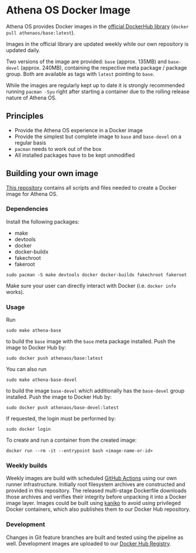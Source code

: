 # Athena OS Docker Image

<!-- [![pipeline status](https://gitlab.archlinux.org/archlinux/archlinux-docker/badges/master/pipeline.svg)](https://gitlab.archlinux.org/archlinux/archlinux-docker/-/commits/master) -->

Athena OS provides Docker images in the [official DockerHub library](https://hub.docker.com/u/athenaos) (`docker pull athenaos/base:latest`).

Images in the official library are updated weekly while our own repository is updated daily.

Two versions of the image are provided: `base` (approx. 135MB) and `base-devel` (approx. 240MB), containing the respective meta package / package group. Both are available as tags with `latest` pointing to `base`.<!-- Additionally, images are tagged with their date and build job number, f.e. `base-devel-20201118.0.9436`. -->

While the images are regularly kept up to date it is strongly recommended running `pacman -Syu` right after starting a container due to the rolling release nature of Athena OS.

## Principles
* Provide the Athena OS experience in a Docker image
* Provide the simplest but complete image to `base` and `base-devel` on a regular basis
* `pacman` needs to work out of the box
* All installed packages have to be kept unmodified

## Building your own image

[This repository](https://github.com/Athena-OS/athena-base-docker) contains all scripts and files needed to create a Docker image for Athena OS.

### Dependencies
Install the following packages:
* make
* devtools
* docker
* docker-buildx
* fakechroot
* fakeroot

```
sudo pacman -S make devtools docker docker-buildx fakechroot fakeroot
```

Make sure your user can directly interact with Docker (i.e. `docker info` works).

### Usage
Run
```
sudo make athena-base
```
to build the `base` image with the `base` meta package installed. Push the image to Docker Hub by:
```
sudo docker push athenaos/base:latest
```

You can also run
```
sudo make athena-base-devel
```
to build the image `base-devel` which additionally has the `base-devel` group installed. Push the image to Docker Hub by:
```
sudo docker push athenaos/base-devel:latest
```
If requested, the login must be performed by:
```
sudo docker login
```
To create and run a container from the created image:
```
docker run --rm -it --entrypoint bash <image-name-or-id>
```

### Weekly builds

Weekly images are build with scheduled [GitHub Actions](https://github.com/Athena-OS/athena-base-docker/blob/main/.github/workflows/docker-publish.yml) using our own runner infrastructure. Initially root filesystem archives are constructed and provided in this repository. The released multi-stage Dockerfile downloads those archives and verifies their integrity before unpacking it into a Docker image layer. Images could be built using [kaniko](https://github.com/GoogleContainerTools/kaniko) to avoid using privileged Docker containers, which also publishes them to our Docker Hub repository.

### Development

Changes in Git feature branches are built and tested using the pipeline as well. Development images are uploaded to our [Docker Hub Registry](https://hub.docker.com/u/athenaos).
